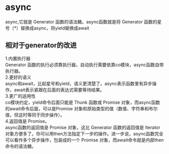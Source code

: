 # async 
async,它就是 Generator 函数的语法糖。async函数就是将 Generator 函数的星号（*）替换成async，将yield替换成await  

## 相对于generator的改进
1.内置执行器  
Generator 函数的执行必须靠执行器，自动执行需要依靠co模块，async函数自带执行器。  
2.更好的语义  
async和await，比起星号和yield，语义更清楚了。async表示函数里有异步操作，await表示紧跟在后面的表达式需要等待结果。  
3.更广的适用性  
co模块约定，yield命令后面只能是 Thunk 函数或 Promise 对象，而async函数的await命令后面，可以是Promise 对象和原始类型的值（数值、字符串和布尔值，但这时等同于同步操作）。  
4.返回值是 Promise。  
async函数的返回值是 Promise 对象，这比 Generator 函数的返回值是 Iterator 对象方便多了。你可以用then方法指定下一步的操作。进一步说，async函数完全可以看作多个异步操作，包装成的一个 Promise 对象，而await命令就是内部then命令的语法糖。  


